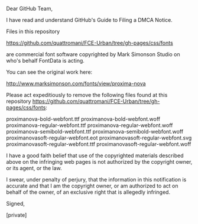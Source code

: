 Dear GitHub Team,

I have read and understand GitHub's Guide to Filing a DMCA Notice.

Files in this repository

https://github.com/quattromani/FCE-Urban/tree/gh-pages/css/fonts

are commercial font software copyrighted by Mark Simonson Studio on
who's behalf FontData is acting.

You can see the original work here:

http://www.marksimonson.com/fonts/view/proxima-nova

Please act expeditiously to remove the following files found at this
repository https://github.com/quattromani/FCE-Urban/tree/gh-pages/css/fonts:

proximanova-bold-webfont.ttf
proximanova-bold-webfont.woff
proximanova-regular-webfont.ttf
proximanova-regular-webfont.woff
proximanova-semibold-webfont.ttf
proximanova-semibold-webfont.woff
proximanovasoft-regular-webfont.eot
proximanovasoft-regular-webfont.svg
proximanovasoft-regular-webfont.ttf
proximanovasoft-regular-webfont.woff

I have a good faith belief that use of the copyrighted materials
described above on the infringing web pages is not authorized by the
copyright owner, or its agent, or the law.

I swear, under penalty of perjury, that the information in this
notification is accurate and that I am the copyright owner, or am
authorized to act on behalf of the owner, of an exclusive right that is
allegedly infringed.

Signed,

[private]
